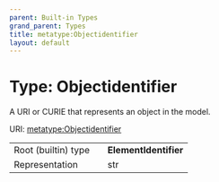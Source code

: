 ```yaml
---
parent: Built-in Types
grand_parent: Types
title: metatype:Objectidentifier
layout: default
---
```


# Type: Objectidentifier


A URI or CURIE that represents an object in the model.

URI: [metatype:Objectidentifier](https://linkml.github.io/linkml-model/docs/types/Objectidentifier)

|  |  |  |
| --- | --- | --- |
| Root (builtin) type | | **ElementIdentifier** |
| Representation | | str |
